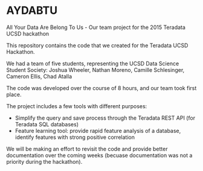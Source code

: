 # AYDABTU
All Your Data Are Belong To Us - Our team project for the 2015 Teradata UCSD hackathon

This repository contains the code that we created for the Teradata UCSD Hackathon.

We had a team of five students, representing the UCSD Data Science Student Society:
Joshua Wheeler, Nathan Moreno, Camille Schlesinger, Cameron Ellis, Chad Atalla

The code was developed over the course of 8 hours, and our team took first place.

The project includes a few tools with different purposes:
- Simplify the query and save process through the Teradata REST API (for Teradata SQL databases)
- Feature learning tool: provide rapid feature analysis of a database, identify features with strong positive correlation

We will be making an effort to revisit the code and provide better documentation over the coming weeks (becuase documentation was not a priority during the hackathon).
